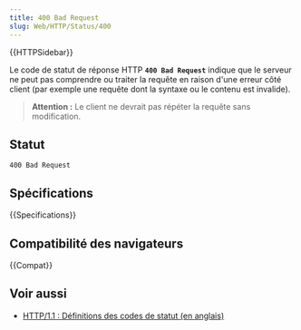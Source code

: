 ```yaml
---
title: 400 Bad Request
slug: Web/HTTP/Status/400
---
```


{{HTTPSidebar}}

Le code de statut de réponse HTTP **`400 Bad Request`** indique que le serveur ne peut pas comprendre ou traiter la requête en raison d'une erreur côté client (par exemple une requête dont la syntaxe ou le contenu est invalide).

> **Attention :** Le client ne devrait pas répéter la requête sans modification.

## Statut

```
400 Bad Request
```

## Spécifications

{{Specifications}}

## Compatibilité des navigateurs

{{Compat}}

## Voir aussi

- [HTTP/1.1&nbsp;: Définitions des codes de statut (en anglais)](https://www.w3.org/Protocols/rfc2616/rfc2616-sec10.html)

